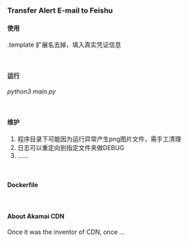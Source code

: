 ### Transfer Alert E-mail to Feishu

#### 使用
.template 扩展名去掉，填入真实凭证信息

</br>

#### 运行

*python3 main.py*

</br>

#### 维护

1. 程序目录下可能因为运行异常产生png图片文件，需手工清理
2. 日志可以重定向到指定文件夹做DEBUG
3. …… 

</br>

#### Dockerfile



</br>

#### About Akamai CDN

Once it was the inventor of CDN, once ...

</br>

